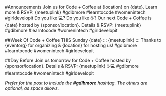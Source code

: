 #Announcements
Join us for Code + Coffee at {location} on {date}. Learn more & RSVP: {meetuplink} #gdibmore #learntocode #womenintech #girldevelopit
Do you like 💻?
Do you like ☕?
Our next Code + Coffee is {date} hosted by {sponsor/location}. Details & RSVP: {meetuplink} #gdibmore #learntocode #womenintech #girldevelopit


##Week Of
Code + Coffee THIS Sunday {date} ::: {meetuplink}  ::: Thanks to {eventorg} for organizing & {location} for hosting us! #gdibmore #learntocode #womenintech #girldevelopit


##Day Before
Join us tomorrow for Code + Coffee hosted by {sponsor/location}. Details & RSVP: {meetuplink}
☕💻 #gdibmore #learntocode #womenintech #girldevelopit

_Prefer for the post to include the **#gdibmore** hashtag. The others are optional, as space allows._

